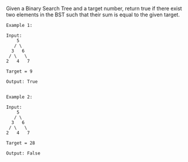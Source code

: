 Given a Binary Search Tree and a target number, return true if there exist two elements in the BST such that their sum is equal to the given target.

```
Example 1:

Input: 
    5
   / \
  3   6
 / \   \
2   4   7

Target = 9

Output: True
 

Example 2:

Input: 
    5
   / \
  3   6
 / \   \
2   4   7

Target = 28

Output: False
```
